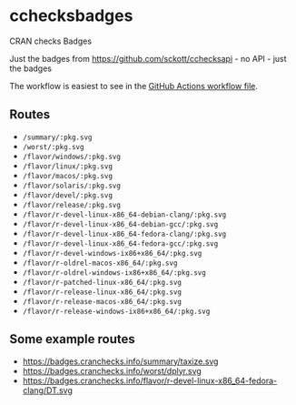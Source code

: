 # cchecksbadges

CRAN checks Badges

Just the badges from https://github.com/sckott/cchecksapi - no API - just the badges

The workflow is easiest to see in the [GitHub Actions workflow file](https://github.com/sckott/cchecksbadges/blob/main/.github/workflows/badges.yml). 

## Routes

- `/summary/:pkg.svg`
- `/worst/:pkg.svg`
- `/flavor/windows/:pkg.svg`
- `/flavor/linux/:pkg.svg`
- `/flavor/macos/:pkg.svg`
- `/flavor/solaris/:pkg.svg`
- `/flavor/devel/:pkg.svg`
- `/flavor/release/:pkg.svg`
- `/flavor/r-devel-linux-x86_64-debian-clang/:pkg.svg`
- `/flavor/r-devel-linux-x86_64-debian-gcc/:pkg.svg`
- `/flavor/r-devel-linux-x86_64-fedora-clang/:pkg.svg`
- `/flavor/r-devel-linux-x86_64-fedora-gcc/:pkg.svg`
- `/flavor/r-devel-windows-ix86+x86_64/:pkg.svg`
- `/flavor/r-oldrel-macos-x86_64/:pkg.svg`
- `/flavor/r-oldrel-windows-ix86+x86_64/:pkg.svg`
- `/flavor/r-patched-linux-x86_64/:pkg.svg`
- `/flavor/r-release-linux-x86_64/:pkg.svg`
- `/flavor/r-release-macos-x86_64/:pkg.svg`
- `/flavor/r-release-windows-ix86+x86_64/:pkg.svg`

## Some example routes

- https://badges.cranchecks.info/summary/taxize.svg
- https://badges.cranchecks.info/worst/dplyr.svg
- https://badges.cranchecks.info/flavor/r-devel-linux-x86_64-fedora-clang/DT.svg
